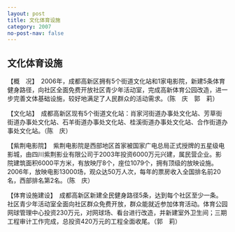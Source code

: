 ```yaml
---
layout: post
title: 文化体育设施
category: 2007
no-post-nav: false
---
```


## 文化体育设施

【概　况】　2006年，成都高新区拥有5个街道文化站和1家电影院，新建5条体育健身路径，向社区全面免费开放社区青少年活动室，完成高新体育公园改造，进一步完善文体基础设施，较好地满足了人民群众的活动需求。（陈　庆　郭　莉）

【文化站】　成都高新区现有5个街道文化站：肖家河街道办事处文化站、芳草街街道办事处文化站、石羊街道办事处文化站、桂溪街道办事处文化站、合作街道办事处文化站。（陈　庆）

【紫荆电影院】　紫荆电影院是西部地区首家被国家广电总局正式授牌的五星级电影城，由四川紫荆影业有限公司于2003年投资6000万元兴建，属民营企业。影院建筑面积6000平方米，有放映厅8个，座位1079个，拥有顶级的放映设施。2006年，放映电影13000场，观众达50万人次，每年的票房收入全国排名前20名，西部排名第2名。（陈　庆）

【体育设施建设】　成都高新区新建全民健身路径5条，达到每个社区至少一条。社区青少年活动室全面向社区群众免费开放，群众能就近参加体育活动。体育公园网球管理中心投资230万元，对网球场、看台进行改造，并新建室外卫生间；三期工程审计工作完成，总投资420万元的工程全面收尾。（郭　莉）
